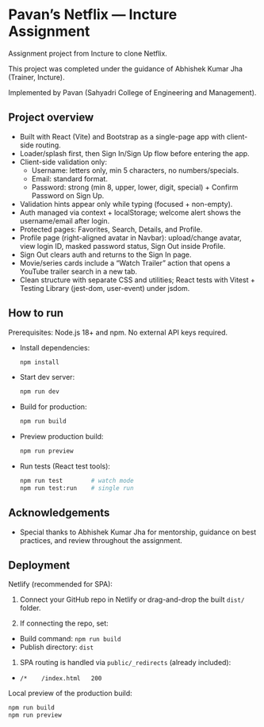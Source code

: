 # Pavan’s Netflix — Incture Assignment

Assignment project from Incture to clone Netflix.

This project was completed under the guidance of Abhishek Kumar Jha (Trainer, Incture).

Implemented by Pavan (Sahyadri College of Engineering and Management).

## Project overview 

- Built with React (Vite) and Bootstrap as a single-page app with client-side routing.
- Loader/splash first, then Sign In/Sign Up flow before entering the app.
- Client-side validation only:
  - Username: letters only, min 5 characters, no numbers/specials.
  - Email: standard format.
  - Password: strong (min 8, upper, lower, digit, special) + Confirm Password on Sign Up.
- Validation hints appear only while typing (focused + non-empty).
- Auth managed via context + localStorage; welcome alert shows the username/email after login.
- Protected pages: Favorites, Search, Details, and Profile.
- Profile page (right-aligned avatar in Navbar): upload/change avatar, view login ID, masked password status, Sign Out inside Profile.
- Sign Out clears auth and returns to the Sign In page.
- Movie/series cards include a “Watch Trailer” action that opens a YouTube trailer search in a new tab.
- Clean structure with separate CSS and utilities; React tests with Vitest + Testing Library (jest-dom, user-event) under jsdom.

## How to run

Prerequisites: Node.js 18+ and npm. No external API keys required.

- Install dependencies:

  ```bash
  npm install
  ```

- Start dev server:

  ```bash
  npm run dev
  ```

- Build for production:

  ```bash
  npm run build
  ```

- Preview production build:

  ```bash
  npm run preview
  ```

- Run tests (React test tools):

  ```bash
  npm run test        # watch mode
  npm run test:run    # single run
  ```

## Acknowledgements

- Special thanks to Abhishek Kumar Jha for mentorship, guidance on best practices, and review throughout the assignment.

## Deployment

Netlify (recommended for SPA):

1) Connect your GitHub repo in Netlify or drag-and-drop the built `dist/` folder.

2) If connecting the repo, set:

- Build command: `npm run build`
- Publish directory: `dist`

1) SPA routing is handled via `public/_redirects` (already included):

- `/*    /index.html   200`

Local preview of the production build:

```bash
npm run build
npm run preview
```
